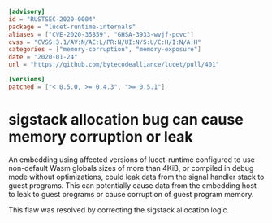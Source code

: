 ```toml
[advisory]
id = "RUSTSEC-2020-0004"
package = "lucet-runtime-internals"
aliases = ["CVE-2020-35859", "GHSA-3933-wvjf-pcvc"]
cvss = "CVSS:3.1/AV:N/AC:L/PR:N/UI:N/S:U/C:H/I:N/A:H"
categories = ["memory-corruption", "memory-exposure"]
date = "2020-01-24"
url = "https://github.com/bytecodealliance/lucet/pull/401"

[versions]
patched = ["< 0.5.0, >= 0.4.3", ">= 0.5.1"]
```

# sigstack allocation bug can cause memory corruption or leak

An embedding using affected versions of lucet-runtime configured to use
non-default Wasm globals sizes of more than 4KiB, or compiled in debug mode
without optimizations, could leak data from the signal handler stack to guest
programs. This can potentially cause data from the embedding host to leak to
guest programs or cause corruption of guest program memory.

This flaw was resolved by correcting the sigstack allocation logic.
